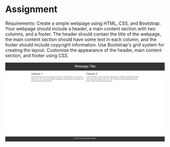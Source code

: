 # Assignment
Requirements:
Create a simple webpage using HTML, CSS, and Bootstrap. Your webpage should include a header, a main content section with two columns, and a footer. The header should contain the title of the webpage, the main content section should have some text in each column, and the footer should include copyright information. Use Bootstrap's grid system for creating the layout. Customize the appearance of the header, main content section, and footer using CSS.


![Logo](result.png)


